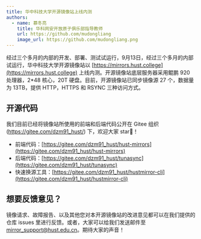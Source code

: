 ```yaml
---
title: 华中科技大学开源镜像站上线内测
authors:
  - name: 慕冬亮
    title: 华科网安开放原子俱乐部指导教师
    url: https://github.com/mudongliang
    image_url: https://github.com/mudongliang.png
---
```


经过三个多月的内部的开发、部署、测试试运行，9月13日，经过三个多月的内部试运行，华中科技大学开源镜像站以 [https://mirrors.hust.college](https://mirrors.hust.college) 上线内测。开源镜像站底层服务器采用鲲鹏 920 处理器，2*48 核心，20T 硬盘。目前，开源镜像站已同步镜像源 27 个，数据量为 13TB，提供 HTTP，HTTPS 和 RSYNC 三种访问方式。

## 开源代码
我们目前已经将镜像站所使用的前端和后端代码公开在 Gitee 组织 (https://gitee.com/dzm91_hust/) 下，欢迎大家 star🌟！

- 前端代码：[https://gitee.com/dzm91_hust/hust-mirrors](https://gitee.com/dzm91_hust/hust-mirrors)
- 后端代码：[https://gitee.com/dzm91_hust/tunasync](https://gitee.com/dzm91_hust/tunasync)
- 快速换源工具：[https://gitee.com/dzm91_hust/hustmirror-cli](https://gitee.com/dzm91_hust/hustmirror-cli)

## 想要反馈意见？
镜像请求、故障报告、以及其他您对本开源镜像站的改进意见都可以在我们提供的仓库 issues 里进行反馈。或者，大家可以给我们发送邮件至 mirror_support@hust.edu.cn。期待大家的声音！
